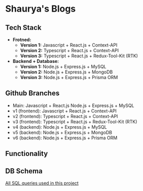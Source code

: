 # Shaurya's Blogs

## Tech Stack

- **Frotned:**
  - **Version 1:** Javascript + React.js + Context-API
  - **Version 2:** Typescript + React.js + Context-API
  - **Version 3:** Typescript + React.js + Redux-Tool-Kit (RTK)
- **Backend + Database:**
  - **Version 1:** Node.js + Express.js + MySQL
  - **Version 2:** Node.js + Express.js + MongoDB
  - **Version 3:** Node.js + Express.js + Prisma ORM

## Github Branches

- Main: Javascript + React.js Node.js + Express.js + MySQL
- v1 (frontend): Javascript + React.js + Context-API
- v2 (frontend): Typescript + React.js + Context-API
- v3 (frontend): Typescript + React.js + Redux-Tool-Kit (RTK)
- v4 (backend): Node.js + Express.js + MySQL
- v5 (backend): Node.js + Express.js + MongoDB
- v6 (backend): Node.js + Express.js + Prisma ORM

## Functionality

## DB Schema

[All SQL queries used in this project](./backend/db_queies.md)